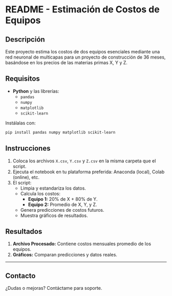 # **README - Estimación de Costos de Equipos**

## **Descripción**
Este proyecto estima los costos de dos equipos esenciales mediante una red neuronal de multicapas para un proyecto de construcción de 36 meses, basándose en los precios de las materias primas X, Y y Z.


## **Requisitos**
- **Python** y las librerías:
  - `pandas`
  - `numpy`
  - `matplotlib`
  - `scikit-learn`

Instálalas con:
```bash
pip install pandas numpy matplotlib scikit-learn
```



## **Instrucciones**
1. Coloca los archivos `X.csv`, `Y.csv` y `Z.csv` en la misma carpeta que el script.
2. Ejecuta el notebook en tu plataforma preferida: Anaconda (local), Colab (online), etc.
3. El script:
   - Limpia y estandariza los datos.
   - Calcula los costos:
     - **Equipo 1:** 20% de X + 80% de Y.
     - **Equipo 2:** Promedio de X, Y, y Z.
   - Genera predicciones de costos futuros.
   - Muestra gráficos de resultados.


## **Resultados**
1. **Archivo Procesado:** Contiene costos mensuales promedio de los equipos.
2. **Gráficos:** Comparan predicciones y datos reales.

---

## **Contacto**
¿Dudas o mejoras? Contáctame para soporte.
